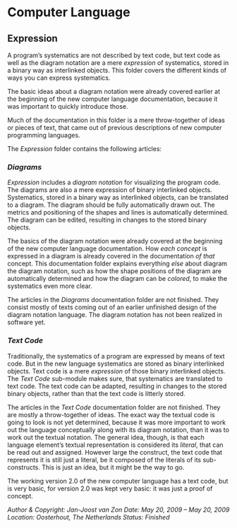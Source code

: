 ﻿Computer Language
=================

## **Expression**
A program’s systematics are not described by text code, but text code as well as the diagram notation are a mere *expression* of systematics, stored in a binary way as interlinked objects. This folder covers the different kinds of ways you can express systematics.

The basic ideas about a diagram notation were already covered earlier at the beginning of the new computer language documentation, because it was important to quickly introduce those.

Much of the documentation in this folder is a mere throw-together of ideas or pieces of text, that came out of previous descriptions of new computer programming languages.

The *Expression* folder contains the following articles:

### *Diagrams*

*Expression* includes a *diagram notation* for visualizing the program code. The diagrams are also a mere expression of binary interlinked objects. Systematics, stored in a binary way as interlinked objects, can be translated to a diagram. The diagram should be fully automatically drawn out. The metrics and positioning of the shapes and lines is automatically determined. The diagram can be edited, resulting in changes to the stored binary objects.

The basics of the diagram notation were already covered at the beginning of the new computer language documentation. How *each concept* is expressed in a diagram is already covered in the documentation *of that* concept. This documentation folder explains everything *else* about diagram the diagram notation, such as how the shape positions of the diagram are automatically determined and how the diagram can be *colored*, to make the systematics even more clear. 

The articles in the *Diagrams* documentation folder are not finished. They consist mostly of texts coming out of an earlier unfinished design of the diagram notation language. The diagram notation has not been realized in software yet.

### *Text Code*

Traditionally, the systematics of a program are expressed by means of text code. But in the new language systematics are stored as binary interlinked objects. Text code is a mere *expression* of those binary interlinked objects. The *Text Code* sub-module makes sure, that systematics are translated to text code. The text code can be adapted, resulting in changes to the stored binary objects, rather than that the text code is litterly stored.

The articles in the *Text Code* documentation folder are not finished. They are mostly a throw-together of ideas. The exact way the textual code is going to look is not yet determined, because it was more important to work out the language conceptually along with its diagram notation, than it was to work out the textual notation. The general idea, though, is that each language element’s textual representation is considered its *literal*, that can be read out and assigned. However large the construct, the text code that represents it is still just a literal, be it composed of the literals of its sub-constructs. This is just an idea, but it might be the way to go.

The working version 2.0 of the new computer language has a text code, but is very basic, for version 2.0 was kept very basic: it was just a proof of concept.


*Author & Copyright: Jan-Joost van Zon        Date: May 20, 2009 – May 20, 2009        Location: Oosterhout, The Netherlands        Status: Finished*
